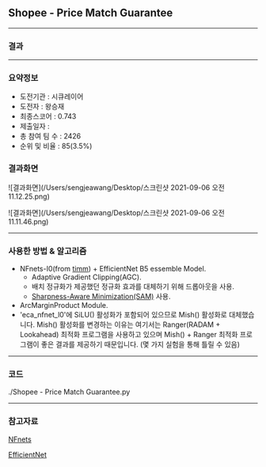 ## Shopee - Price Match Guarantee

------------

### 결과

----------------

### 요약정보

* 도전기관 : 시큐레이어
* 도전자 : 왕승재
* 최종스코어 : 0.743
* 제출일자 : 
* 총 참여 팀 수 : 2426
* 순위 및 비율 : 85(3.5%)

### 결과화면

![결과화면](/Users/sengjeawang/Desktop/스크린샷 2021-09-06 오전 11.12.25.png)

![결과화면](/Users/sengjeawang/Desktop/스크린샷 2021-09-06 오전 11.11.46.png)

----------

### 사용한 방법 & 알고리즘

* NFnets-I0(from [timm](https://github.com/rwightman/pytorch-image-models)) + EfficientNet B5 essemble Model.
  * Adaptive Gradient Clipping(AGC).
  * 배치 정규화가 제공했던 정규화 효과를 대체하기 위해 드롭아웃을 사용.
  * [Sharpness-Aware Minimization(SAM)](https://arxiv.org/abs/2010.01412) 사용.
* ArcMarginProduct Module.
* 'eca_nfnet_l0'에 SiLU() 활성화가 포함되어 있으므로 Mish() 활성화로 대체했습니다. Mish() 활성화를 변경하는 이유는 여기서는 Ranger(RADAM + Lookahead) 최적화 프로그램을 사용하고 있으며 Mish() + Ranger 최적화 프로그램이 좋은 결과를 제공하기 때문입니다. (몇 가지 실험을 통해 틀릴 수 있음)

-------------

### 코드

./Shopee - Price Match Guarantee.py

-----------

### 참고자료

[NFnets](https://arxiv.org/abs/2102.06171)

[EfficientNet](https://arxiv.org/abs/1905.11946)



